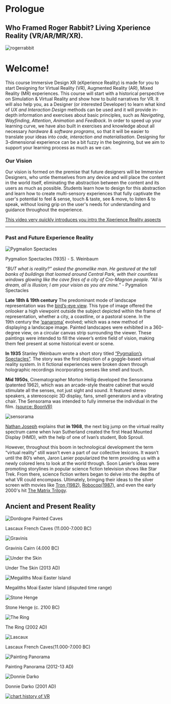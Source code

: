 # Prologue 

## Who Framed Roger Rabbit? Living Xperience Reality (VR/AR/MR/XR).

![rogerrabbit](https://i.ytimg.com/vi/06aW97HEaWA/maxresdefault.jpg)

# Welcome!

This course Immersive Design XR (eXperience Reality) is made for you to start Designing for Virtual Reality (VR), Augmented Reality (AR), Mixed Reality (MR) experiences. This course will start with a historical perspective on Simulation & Virtual Reality and show how to build narratives for VR. It will also help you, as a Designer (or interested Developer) to learn what kind of *UX and Interaction Design* methods can be used and it will provide in-depth information and exercises about basic principles, such as *Navigating*, *Wayfinding*, *Attention*, *Animation* and *Feedback*. In order to speed up your learning curve, we have also built in exercises and knowledge about all necessary *hardware & software programs*, so that it will be easier to translate your ideas into *code, interaction and materialisation*. Designing for 3-dimensional experience can be a bit fuzzy in the beginning, but we aim to support your learning process as much as we can.

### Our Vision
Our vision is formed on the premise that future designers will be Immersive Designers, who untie themselves from any device and will place the content in the world itself, eliminating the abstraction between the content and its users as much as possible. Students learn how to design for this abstraction and learn how to create multi-sensory experiences that fully captivate the user's potential to feel & sense, touch & taste, see & move, to listen & to speak, without losing grip on the user's needs for understanding and guidance throughout the experience. 

[This video very quickly introduces you intro the Xperience Reality aspects](http://www.youtube.com/watch?v=yXoQ4dKHGRE)
___

### Past and Future Experience Reality

![Pygmalion Spectacles](http://www.sffaudio.com/images12/PygmallionsSpectaclesVirgilFinlay565.jpg)

Pygmalion Spectacles (1935) - S. Weinbaum

*”BUT what is reality?" asked the gnomelike man. He gestured at the tall banks of buildings that loomed around Central Park, with their countless windows glowing like the cave fires of a city of Cro-Magnon people. "All is dream, all is illusion; I am your vision as you are mine.”* - Pygmalion Spectacles

**Late 18th & 19th century**
The predominant mode of landscape representation was the [bird’s-eye view](https://upload.wikimedia.org/wikipedia/commons/6/6b/Jan_Micker_-_Bird%27s_Eye_View_of_Amsterdam_%28ca._1652%29.jpg). This type of image offered the onlooker a high viewpoint outside the subject depicted within the frame of representation, whether a city, a coastline, or a pastoral scene. In the 19th century the [‘panaroma’](http://www.pm360.nl/) evolved; which was a new method of displaying a landscape image. Painted landscapes were exhibited in a 360-degree view, on a circular canvas strip surrounding the viewer. These paintings were intended to fill the viewer’s entire field of vision, making them feel present at some historical event or scene.

**In 1935** Stanley Weinbaum wrote a short story titled [“Pygmalion’s Spectacles”](http://gutenberg.net.au/ebooks06/0607251h.html). The story was the first depiction of a goggle-based virtual reality system. In it fictional experiences were broken down through holographic recordings incorporating senses like smell and touch.

**Mid 1950s**, Cinematographer Morton Heilig developed the Sensorama (patented 1962), which was an arcade-style theatre cabinet that would stimulate all the senses, not just sight and sound. It featured stereo speakers, a stereoscopic 3D display, fans, smell generators and a vibrating chair. The Sensorama was intended to fully immerse the individual in the film.
[(source: BoonVR)](http://www.boonvr.com/data/blog/2017/12/19/history-of-vr/)

![sensorama](https://cdn-images-1.medium.com/max/2000/1*t7NUjRxqYI4l6dAXo_qcSA.jpeg)

[Nathan Joseph](https://medium.com/re-write/from-static-to-dynamic-and-back-to-static-d77f33e8ee61) explains that **in 1968**, the next big jump on the virtual reality spectrum came when Ivan Sutherland created the first Head Mounted Display (HMD), with the help of one of Ivan’s student, Bob Sproull. 

However, throughout this boom in technological development the term “virtual reality” still wasn’t even a part of our collective lexicons. It wasn’t until the 80’s when, Jaron Lanier popularized the term providing us with a newly colored lens to look at the world through. Soon Lanier’s ideas were promoting storylines in popular science fiction television shows like Star Trek. From there, science fiction writers began to delve into the depths of what VR could encompass. Ultimately, bringing their ideas to the silver screen with movies like [Tron (1982)](http://www.youtube.com/watch?v=-BZxGhNdz1k "Tron"), [Robocop(1987)](http://www.youtube.com/watch?v=zbCbwP6ibR4 "Robocop"), and even the early 2000's hit [The Matrix Trilogy](http://www.youtube.com/watch?v=WNnGXXlPzuo "Matrix").

## Ancient and Present Reality

![Dordogne Painted Caves](http://blog.discoverfrance.com/wp-content/uploads/2011/11/lascaux-2.jpg)

Lascaux French Caves (11.000-7.000 BC)

![Gravinis ](http://i1283.photobucket.com/albums/a555/PINNAZ/5F959CA3-F1C1-4390-B627-8EF0FFCB68C6-1129-0000016A5D27645E_zps9cc28bb3.jpg)

Gravinis Cairn (4.000 BC)

![Under the Skin](https://media.giphy.com/media/l0MYDyujaa59JH4qc/giphy.gif)

Under The Skin (2013 AD)

![Megaliths Moai Easter Island](http://www.arthistoryarchive.com/arthistory/prehistoricart/images/small_Easter-Island.jpg)

Megaliths Moai Easter Island (disputed time range)

![Stone Henge](http://www.arthistoryarchive.com/arthistory/prehistoricart/images/Stone-Henge-Salisbury-England-c2100BC.jpg)

Stone Henge (c. 2100 BC)

![The Ring](http://49.media.tumblr.com/ae888e4177ce8a5b416bab2cb37c1add/tumblr_o3xg90PbqI1v2qvrfo1_1280.gif)

The Ring (2002 AD)

![Lascaux](http://www.arthistoryarchive.com/arthistory/prehistoricart/images/Lascaux-France-Cave.jpg)

Lascaux French Caves(11.000-7.000 BC)

![Painting Panorama](http://paintingperceptions.com/wp-content/uploads/2013/05/ML_01_lg.jpg)

Painting Panorama (2012-13 AD)

![Donnie Darko](http://31.media.tumblr.com/3cfd13920a9e5c8efa286e8102c5efa5/tumblr_npfhupcJqB1rp0vkjo1_500.gif)

Donnie Darko (2001 AD)

[![chart history of VR](http://boonvr.com/data/wp-content/uploads/2017/12/history-of-vr-1.png)](http://www.boonvr.com/data/blog/2017/12/19/history-of-vr/)
